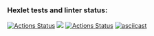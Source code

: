 ### Hexlet tests and linter status:
[![Actions Status](https://github.com/lstepanova3/frontend-project-lvl1/workflows/hexlet-check/badge.svg)](https://github.com/lstepanova3/frontend-project-lvl1/actions)
<a href="https://codeclimate.com/github/codeclimate/codeclimate/maintainability"><img src="https://api.codeclimate.com/v1/badges/a99a88d28ad37a79dbf6/maintainability" /></a>
[![Actions Status](https://github.com/lstepanova3/frontend-project-lvl1/workflows/Node_CI/badge.svg)](https://github.com/lstepanova3/frontend-project-lvl1/actions)
[![asciicast](https://asciinema.org/a/jHypCsb8dw48Xn68NRMgYj8fw.svg)](https://asciinema.org/a/jHypCsb8dw48Xn68NRMgYj8fw)
